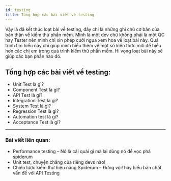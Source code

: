 ```yaml
---
id: testing
title: Tổng hợp các bài viết về testing
---
```


Vậy là đã kết thúc loạt bài về testing, đây chỉ là những ghi chú cơ bản của bản thân về kiểm thử phần mềm. Mình là một dev chứ không phải là một QC hay Tester nên mình chỉ xin phép cưỡi ngựa xem hoa về loạt bài này. 
Quá trình tìm hiểu này chỉ giúp mình hiểu thêm về một số kiến thức mới để hiểu hơn các chị em trong quá trình kiểm thử phần mềm.
Hi vọng loạt bài này sẽ giúp các bạn phần nào đó.

## Tổng hợp các bài viết về testing:

- Unit Test là gì?
- Component Test là gì?
- API Test là gì?
- Integration Test là gì?
- System Test là gì?
- Regression Test là gì?
- Automation test là gì?
- Acceptance Test là gì?

---

### Bài viết liên quan:

- Performance testing – Nó là cái quái gì mà lại dùng nó để vọc phá spiderum
- Unit test, chuyện chẳng của riêng devs nào!
- Chiến lược kiểm thử hiệu năng Spiderum – Đừng vội! hãy hiểu bản chất vấn đề với API Testing
